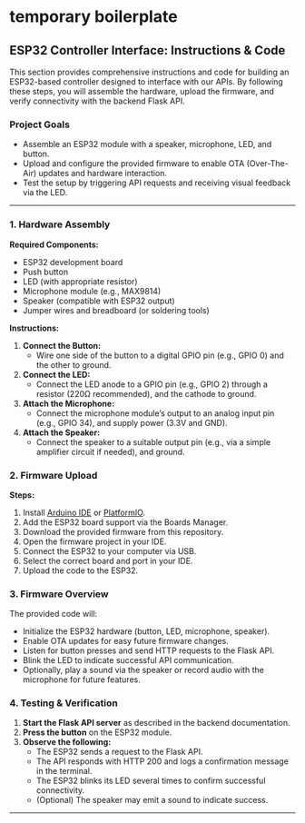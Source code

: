 # temporary boilerplate

## ESP32 Controller Interface: Instructions & Code

This section provides comprehensive instructions and code for building an ESP32-based controller designed to interface with our APIs. By following these steps, you will assemble the hardware, upload the firmware, and verify connectivity with the backend Flask API.

### Project Goals

- Assemble an ESP32 module with a speaker, microphone, LED, and button.
- Upload and configure the provided firmware to enable OTA (Over-The-Air) updates and hardware interaction.
- Test the setup by triggering API requests and receiving visual feedback via the LED.

---

### 1. Hardware Assembly

**Required Components:**
- ESP32 development board
- Push button
- LED (with appropriate resistor)
- Microphone module (e.g., MAX9814)
- Speaker (compatible with ESP32 output)
- Jumper wires and breadboard (or soldering tools)

**Instructions:**
1. **Connect the Button:**  
    - Wire one side of the button to a digital GPIO pin (e.g., GPIO 0) and the other to ground.
2. **Connect the LED:**  
    - Connect the LED anode to a GPIO pin (e.g., GPIO 2) through a resistor (220Ω recommended), and the cathode to ground.
3. **Attach the Microphone:**  
    - Connect the microphone module’s output to an analog input pin (e.g., GPIO 34), and supply power (3.3V and GND).
4. **Attach the Speaker:**  
    - Connect the speaker to a suitable output pin (e.g., via a simple amplifier circuit if needed), and ground.

### 2. Firmware Upload

**Steps:**
1. Install [Arduino IDE](https://www.arduino.cc/en/software) or [PlatformIO](https://platformio.org/).
2. Add the ESP32 board support via the Boards Manager.
3. Download the provided firmware from this repository.
4. Open the firmware project in your IDE.
5. Connect the ESP32 to your computer via USB.
6. Select the correct board and port in your IDE.
7. Upload the code to the ESP32.

### 3. Firmware Overview

The provided code will:
- Initialize the ESP32 hardware (button, LED, microphone, speaker).
- Enable OTA updates for easy future firmware changes.
- Listen for button presses and send HTTP requests to the Flask API.
- Blink the LED to indicate successful API communication.
- Optionally, play a sound via the speaker or record audio with the microphone for future features.

### 4. Testing & Verification

1. **Start the Flask API server** as described in the backend documentation.
2. **Press the button** on the ESP32 module.
3. **Observe the following:**
    - The ESP32 sends a request to the Flask API.
    - The API responds with HTTP 200 and logs a confirmation message in the terminal.
    - The ESP32 blinks its LED several times to confirm successful connectivity.
    - (Optional) The speaker may emit a sound to indicate success.

---
